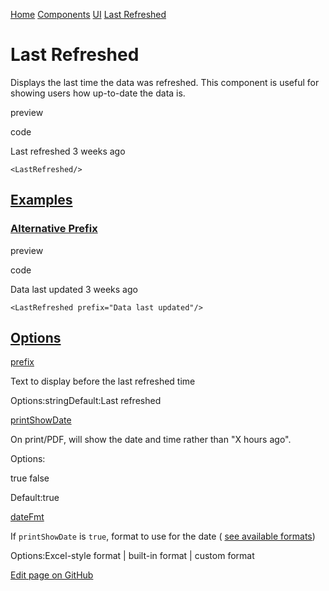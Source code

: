 [Home](https://docs.evidence.dev/) [Components](https://docs.evidence.dev/components) [UI](https://docs.evidence.dev/components/ui) [Last Refreshed](https://docs.evidence.dev/components/ui/last-refreshed)

# Last Refreshed

Displays the last time the data was refreshed. This component is useful for showing users how up-to-date the data is.

preview

code

Last refreshed 3 weeks ago

```text-sm markdown
<LastRefreshed/>
```

## [Examples](https://docs.evidence.dev/components/ui/last-refreshed\#examples)

### [Alternative Prefix](https://docs.evidence.dev/components/ui/last-refreshed\#alternative-prefix)

preview

code

Data last updated 3 weeks ago

```text-sm markdown
<LastRefreshed prefix="Data last updated"/>
```

## [Options](https://docs.evidence.dev/components/ui/last-refreshed\#options)

[prefix](https://docs.evidence.dev/components/ui/last-refreshed#props-prefix)

Text to display before the last refreshed time

Options:stringDefault:Last refreshed

[printShowDate](https://docs.evidence.dev/components/ui/last-refreshed#props-printShowDate)

On print/PDF, will show the date and time rather than "X hours ago".

Options:

true false

Default:true

[dateFmt](https://docs.evidence.dev/components/ui/last-refreshed#props-dateFmt)

If `printShowDate` is `true`, format to use for the date ( [see available formats](https://docs.evidence.dev/core-concepts/formatting))

Options:Excel-style format \| built-in format \| custom format

[Edit page on GitHub](https://github.com/evidence-dev/evidence/edit/next/sites/docs/pages/components/ui/last-refreshed/index.md)